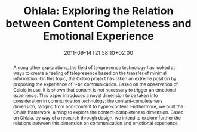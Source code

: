 ---
slug: ohlala-exploring-the-relation-between-content-completeness-and-emotional-experience
title: "Ohlala: Exploring the Relation between Content Completeness and Emotional Experience"
layout: single
publitype: conference
subsection: conference
institution:
    logo: TUe
    name: "Eindhoven University of Technology"
    web: "https://www.tue.nl/en/"
    colo: "#c72125"
date: 2011-09-14T21:58:10+02:00
reference: "Lévy, P., Kuenen, S., Overbeeke, K., Uchiyama, T., & Yamanaka, T. (2011). Ohlala: Exploring the Relation between Content Completeness and Emotional Experience. In N., Roozenburg, L.L., Chen, & P.J., Stappers (Eds.), the Proceedings of International Association of Societies of Design Research 2011, IASDR11 ([on CD]). Delft, The Netherlands: Delft University of Technology."
abstract: "Among other explorations, the field of telepresence technology has looked at ways to create a feeling of telepresence based on the transfer of minimal information. On this topic, the Cololo project has taken an extreme position by proposing the experience of 1-bit communication.
Based on the observation of Cololo in use, it is shown that content is not necessary to trigger an emotional experience. This paper introduces a novel dimension to be taken into consideration in communication technology: the content-completeness dimension, ranging from non-content to hyper-content. Furthermore, we built the Ohlala framework, aiming to explore the content-completeness dimension. Based on Ohlala, by way of a research through design, we intend to explore further the relations between this dimension on communication and emotional experience."
link:
    paper: "https://1drv.ms/b/s!AnQx_v88q65Qv4Qc7--MnKiIH5I_HQ?e=HRXuwV"
---